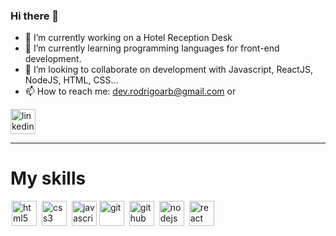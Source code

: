 ### Hi there 👋

<!--
**Xchapeu/Xchapeu** is a ✨ _special_ ✨ repository because its `README.md` (this file) appears on your GitHub profile.

Here are some ideas to get you started:
-->
- 🔭 I’m currently working on a Hotel Reception Desk
- 🌱 I’m currently learning programming languages for front-end development.
- 👯 I’m looking to collaborate on development with Javascript, ReactJS, NodeJS, HTML, CSS...
- 📫 How to reach me: dev.rodrigoarb@gmail.com or

<a href="https://www.linkedin.com/in/anderson-rodrigo-barreira-b4b48018b/" target="_blank" rel="noopener noreferrer">
  <img src"https://upload.wikimedia.org/wikipedia/commons/thumb/c/c9/Linkedin.svg/1200px-Linkedin.svg.png" width=40 height=40 alt="linkedin" align="center"></img>
</a>

<hr />

# My skills

<img src="https://cdn.jsdelivr.net/gh/devicons/devicon/icons/html5/html5-original.svg" alt="html5" width=40 height=40 style="max-width:100%; margin: 0 2px;"></img>
<img src="https://cdn.jsdelivr.net/gh/devicons/devicon/icons/css3/css3-original.svg" alt="css3" width=40 height=40 style="max-width:100%; margin: 0 2px;"></img>
<img src="https://cdn.jsdelivr.net/gh/devicons/devicon/icons/javascript/javascript-original.svg" alt="javascript" width=40 height=40 style="max-width:100%; margin: 0 2px;"></img><img src="https://cdn.jsdelivr.net/gh/devicons/devicon/icons/git/git-original.svg" alt="git" width=40 height=40 style="max-width:100%; margin: 0 2px;"></img>
<img src="https://cdn.jsdelivr.net/gh/devicons/devicon/icons/github/github-original.svg" alt="github" width=40 height=40 style="max-width:100%; margin: 0 2px;"></img>
<img src="https://cdn.jsdelivr.net/gh/devicons/devicon/icons/nodejs/nodejs-original.svg" alt="nodejs" width=40 height=40 style="max-width:100%; margin: 0 2px;"></img>
<img src="https://cdn.jsdelivr.net/gh/devicons/devicon/icons/react/react-original.svg" alt="react" width=40 height=40 style="max-width:100%; margin: 0 2px;"></img>
